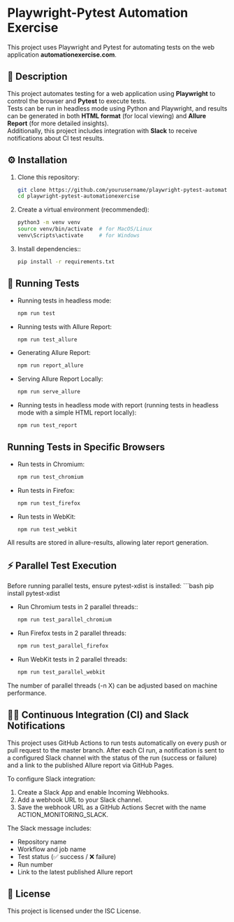 # Playwright-Pytest Automation Exercise

This project uses Playwright and Pytest for automating tests on the web application **automationexercise.com**.

## 📄 Description

This project automates testing for a web application using **Playwright** to control the browser and **Pytest** to execute tests.  
Tests can be run in headless mode using Python and Playwright, and results can be generated in both **HTML format** (for local viewing) and **Allure Report** (for more detailed insights).  
Additionally, this project includes integration with **Slack** to receive notifications about CI test results.


## ⚙️ Installation

1. Clone this repository:
   ```bash
   git clone https://github.com/yourusername/playwright-pytest-automationexercise.git
   cd playwright-pytest-automationexercise

2. Create a virtual environment (recommended):
    ```bash
    python3 -m venv venv
    source venv/bin/activate  # for MacOS/Linux
    venv\Scripts\activate     # for Windows

3. Install dependencies::
    ```bash
    pip install -r requirements.txt

## 🚀 Running Tests
- Running tests in headless mode:
    ```bash
    npm run test

- Running tests with Allure Report:
    ```bash
    npm run test_allure

- Generating Allure Report:
    ```bash
    npm run report_allure

- Serving Allure Report Locally:
    ```bash
    npm run serve_allure

- Running tests in headless mode with report (running tests in headless mode with a simple HTML report locally):
    ```bash
    npm run test_report

## Running Tests in Specific Browsers
- Run tests in Chromium:
    ```bash
    npm run test_chromium

- Run tests in Firefox:
    ```bash
    npm run test_firefox

- Run tests in WebKit:
    ```bash
    npm run test_webkit

All results are stored in allure-results, allowing later report generation.

## ⚡ Parallel Test Execution

Before running parallel tests, ensure pytest-xdist is installed:
    ```bash
    pip install pytest-xdist

- Run Chromium tests in 2 parallel threads::
    ```bash
    npm run test_parallel_chromium

- Run Firefox tests in 2 parallel threads:
    ```bash
    npm run test_parallel_firefox

- Run WebKit tests in 2 parallel threads:
    ```bash
    npm run test_parallel_webkit

The number of parallel threads (-n X) can be adjusted based on machine performance.

## 🏃‍♂️ Continuous Integration (CI) and Slack Notifications

This project uses GitHub Actions to run tests automatically on every push or pull request to the master branch.
After each CI run, a notification is sent to a configured Slack channel with the status of the run (success or failure) and a link to the published Allure report via GitHub Pages.

To configure Slack integration:

1. Create a Slack App and enable Incoming Webhooks.
2. Add a webhook URL to your Slack channel.
3. Save the webhook URL as a GitHub Actions Secret with the name ACTION_MONITORING_SLACK.

The Slack message includes:

- Repository name
- Workflow and job name
- Test status (✅ success / ❌ failure)
- Run number
- Link to the latest published Allure report

## 📝 License

This project is licensed under the ISC License.